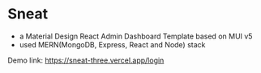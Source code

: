 # Sneat

- a Material Design React Admin Dashboard Template based on MUI v5
- used MERN(MongoDB, Express, React and Node) stack

Demo link: https://sneat-three.vercel.app/login
